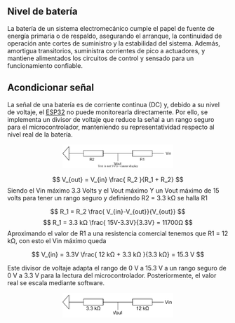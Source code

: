 ## Nivel de batería

La batería de un sistema electromecánico cumple el papel de fuente de energía primaria o de respaldo, asegurando el arranque, la continuidad de operación ante cortes de suministro y la estabilidad del sistema. Además, amortigua transitorios, suministra corrientes de pico a actuadores, y mantiene alimentados los circuitos de control y sensado para un funcionamiento confiable.

## Acondicionar señal

La señal de una batería es de corriente continua (DC) y, debido a su nivel de voltaje, el [ESP32](./controlador_central.md) no puede monitorearla directamente. Por ello, se implementa un divisor de voltaje que reduce la señal a un rango seguro para el microcontrolador, manteniendo su representatividad respecto al nivel real de la batería.
<p style="text-align:center;"> <img src="../../res/img/hardware/divisor.drawio.svg" style="width:50%;"> </p>

$$
V_{out} = V_{in} \frac{ R_2 }{R_1 + R_2}
$$
Siendo el Vin máximo 3.3 Volts y el Vout máximo Y un Vout máximo de 15 volts para tener un rango seguro y definiendo R2 = 3.3 kΩ se halla R1


$$
R_1 = R_2 \frac{ V_{in}-V_{out}}{V_{out}}
$$
$$
R_1 = 3.3 kΩ \frac{ 15V-3.3V}{3.3V} = 11700Ω
$$
Aproximando el valor de R1 a una resistencia comercial tenemos que R1 = 12 kΩ, con esto el Vin máximo queda

$$
V_{in} = 3.3V \frac{ 12 kΩ + 3.3 kΩ }{3.3 kΩ} = 15.3 V
$$

Este divisor de voltaje adapta el rango de 0 V a 15.3 V a un rango seguro de 0 V a 3.3 V para la lectura del microcontrolador. Posteriormente, el valor real se escala mediante software.

<p style="text-align:center;"> <img src="../../res/img/hardware/divisor_bateria.drawio.svg" style="width:50%;"> </p>

